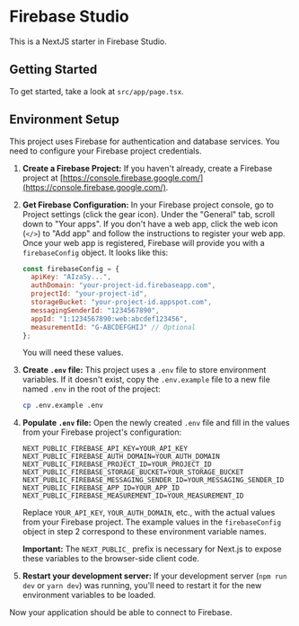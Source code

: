 # Firebase Studio

This is a NextJS starter in Firebase Studio.

## Getting Started

To get started, take a look at `src/app/page.tsx`.

## Environment Setup

This project uses Firebase for authentication and database services. You need to configure your Firebase project credentials.

1.  **Create a Firebase Project:**
    If you haven't already, create a Firebase project at [https://console.firebase.google.com/](https://console.firebase.google.com/).

2.  **Get Firebase Configuration:**
    In your Firebase project console, go to Project settings (click the gear icon).
    Under the "General" tab, scroll down to "Your apps".
    If you don't have a web app, click the web icon (`</>`) to "Add app" and follow the instructions to register your web app.
    Once your web app is registered, Firebase will provide you with a `firebaseConfig` object. It looks like this:
    ```javascript
    const firebaseConfig = {
      apiKey: "AIzaSy...",
      authDomain: "your-project-id.firebaseapp.com",
      projectId: "your-project-id",
      storageBucket: "your-project-id.appspot.com",
      messagingSenderId: "1234567890",
      appId: "1:1234567890:web:abcdef123456",
      measurementId: "G-ABCDEFGHIJ" // Optional
    };
    ```
    You will need these values.

3.  **Create `.env` file:**
    This project uses a `.env` file to store environment variables.
    If it doesn't exist, copy the `.env.example` file to a new file named `.env` in the root of the project:
    ```bash
    cp .env.example .env
    ```

4.  **Populate `.env` file:**
    Open the newly created `.env` file and fill in the values from your Firebase project's configuration:

    ```env
    NEXT_PUBLIC_FIREBASE_API_KEY=YOUR_API_KEY
    NEXT_PUBLIC_FIREBASE_AUTH_DOMAIN=YOUR_AUTH_DOMAIN
    NEXT_PUBLIC_FIREBASE_PROJECT_ID=YOUR_PROJECT_ID
    NEXT_PUBLIC_FIREBASE_STORAGE_BUCKET=YOUR_STORAGE_BUCKET
    NEXT_PUBLIC_FIREBASE_MESSAGING_SENDER_ID=YOUR_MESSAGING_SENDER_ID
    NEXT_PUBLIC_FIREBASE_APP_ID=YOUR_APP_ID
    NEXT_PUBLIC_FIREBASE_MEASUREMENT_ID=YOUR_MEASUREMENT_ID
    ```
    Replace `YOUR_API_KEY`, `YOUR_AUTH_DOMAIN`, etc., with the actual values from your Firebase project. The example values in the `firebaseConfig` object in step 2 correspond to these environment variable names.

    **Important:** The `NEXT_PUBLIC_` prefix is necessary for Next.js to expose these variables to the browser-side client code.

5.  **Restart your development server:**
    If your development server (`npm run dev` or `yarn dev`) was running, you'll need to restart it for the new environment variables to be loaded.

Now your application should be able to connect to Firebase.

